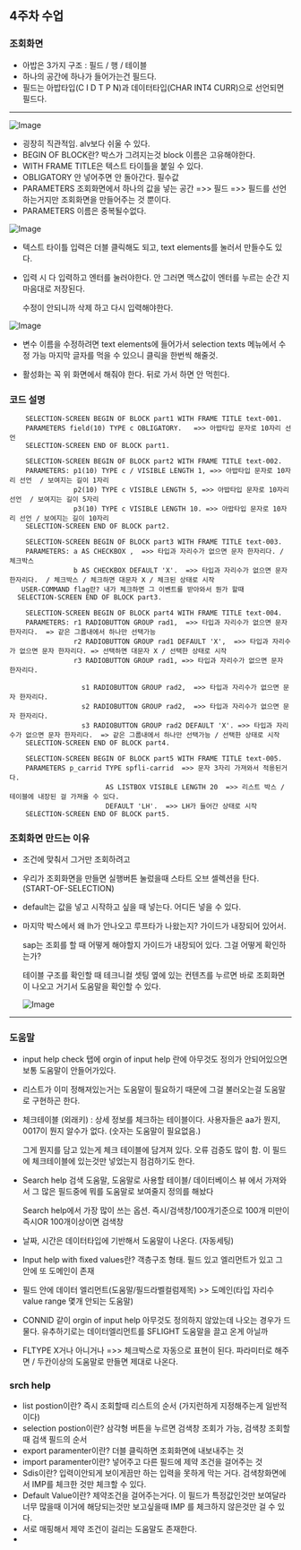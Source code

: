 ## 4주차 수업


### 조회화면

- 아밥은 3가지 구조 : 필드 / 행 / 테이블
- 하나의 공간에 하나가 들어가는건 필드다.
- 필드는 아밥타입(C I D T P N)과 데이터타입(CHAR INT4 CURR)으로 선언되면 필드다.

*****

![Image](https://github.com/user-attachments/assets/96237d48-c671-4a9e-b596-ec8d39f69e22)


- 굉장히 직관적임. alv보다 쉬울 수 있다.
- BEGIN OF BLOCK란? 박스가 그려지는것 block 이름은 고유해야한다.
- WITH FRAME TITLE은 텍스트 타이틀을 붙일 수 있다.
- OBLIGATORY 안 넣어주면 안 돌아간다. 필수값
- PARAMETERS 조회화면에서 하나의 값을 넣는 공간  =>> 필드 =>> 필드를 선언하는거지만 조회화면을 만들어주는 것 뿐이다.
- PARAMETERS 이름은 중복될수없다.

![Image](https://github.com/user-attachments/assets/b8ece48f-8941-4010-8a1e-07c5e9849724)

- 텍스트 타이틀 입력은 더블 클릭해도 되고, text elements를 눌러서 만들수도 있다.
- 입력 시 다 입력하고 엔터를 눌러야한다. 안 그러면 맥스값이 엔터를 누르는 순간 지 마음대로 저장된다.
  
  수정이 안되니까 삭제 하고 다시 입력해야한다.

![Image](https://github.com/user-attachments/assets/ea482077-e84b-414c-9e36-8792f8c1c8ee)

- 변수 이름을 수정하려면 text elements에 들어가서 selection texts 메뉴에서 수정 가능
    마지막 글자를 먹을 수 있으니 클릭을 한번씩 해줄것.

- 활성화는 꼭 위 화면에서 해줘야 한다. 뒤로 가서 하면 안 먹힌다.

### 코드 설명
        SELECTION-SCREEN BEGIN OF BLOCK part1 WITH FRAME TITLE text-001.
        PARAMETERS field(10) TYPE c OBLIGATORY.   =>> 아밥타입 문자로 10자리 선언
        SELECTION-SCREEN END OF BLOCK part1.

        SELECTION-SCREEN BEGIN OF BLOCK part2 WITH FRAME TITLE text-002.
        PARAMETERS: p1(10) TYPE c / VISIBLE LENGTH 1, =>> 아밥타입 문자로 10자리 선언  / 보여지는 길이 1자리
                    p2(10) TYPE c VISIBLE LENGTH 5, =>> 아밥타입 문자로 10자리 선언  / 보여지는 길이 5자리
                    p3(10) TYPE c VISIBLE LENGTH 10. =>> 아밥타입 문자로 10자리 선언 / 보여지는 길이 10자리
        SELECTION-SCREEN END OF BLOCK part2.

        SELECTION-SCREEN BEGIN OF BLOCK part3 WITH FRAME TITLE text-003.
        PARAMETERS: a AS CHECKBOX ,  =>> 타입과 자리수가 없으면 문자 한자리다. / 체크박스
                    b AS CHECKBOX DEFAULT 'X'.  =>> 타입과 자리수가 없으면 문자 한자리다.  / 체크박스 / 체크하면 대문자 X / 체크된 상태로 시작
       USER-COMMAND flag란? 내가 체크하면 그 이벤트를 받아와서 뭔가 할때 
      SELECTION-SCREEN END OF BLOCK part3.

        SELECTION-SCREEN BEGIN OF BLOCK part4 WITH FRAME TITLE text-004.
        PARAMETERS: r1 RADIOBUTTON GROUP rad1,  =>> 타입과 자리수가 없으면 문자 한자리다.  => 같은 그룹내에서 하나만 선택가능
                    r2 RADIOBUTTON GROUP rad1 DEFAULT 'X',  =>> 타입과 자리수가 없으면 문자 한자리다. => 선택하면 대문자 X / 선택한 상태로 시작
                    r3 RADIOBUTTON GROUP rad1, =>> 타입과 자리수가 없으면 문자 한자리다. 

                      s1 RADIOBUTTON GROUP rad2,  =>> 타입과 자리수가 없으면 문자 한자리다. 
                      s2 RADIOBUTTON GROUP rad2,  =>> 타입과 자리수가 없으면 문자 한자리다. 
                      s3 RADIOBUTTON GROUP rad2 DEFAULT 'X'. =>> 타입과 자리수가 없으면 문자 한자리다.  => 같은 그룹내에서 하나만 선택가능 / 선택한 상태로 시작
        SELECTION-SCREEN END OF BLOCK part4.

        SELECTION-SCREEN BEGIN OF BLOCK part5 WITH FRAME TITLE text-005.
        PARAMETERS p_carrid TYPE spfli-carrid  =>> 문자 3자리 가져와서 적용된거다.
                            AS LISTBOX VISIBLE LENGTH 20  =>> 리스트 박스 / 테이블에 내장된 걸 가져올 수 있다.
                            DEFAULT 'LH'.  =>> LH가 들어간 상태로 시작
        SELECTION-SCREEN END OF BLOCK part5.


### 조회화면 만드는 이유

- 조건에 맞춰서 그거만 조회하려고
- 우리가 조회화면을 만들면 실행버튼 눌렀을때 스타트 오브 셀렉션을 탄다. (START-OF-SELECTION)
- default는 값을 넣고 시작하고 싶을 때 넣는다. 어디든 넣을 수 있다.
- 마지막 박스에서 왜 lh가 안나오고 루프타가 나왔는지? 가이드가 내장되어 있어서.

  sap는 조회를 할 때 어떻게 해야할지 가이드가 내장되어 있다. 그걸 어떻게 확인하는가?

  테이블 구조를 확인할 때 테크니컬 셋팅 옆에 있는 컨텐츠를 누르면 바로 조회화면이 나오고 거기서 도움말을 확인할 수 있다.

  ![Image](https://github.com/user-attachments/assets/76499e41-2687-4731-86fc-83518f59cdeb)

*****

### 도움말

- input help check 탭에 orgin of input help 란에 아무것도 정의가 안되어있으면 보통 도움말이 안들어가있다.
- 리스트가 이미 정해져있는거는 도움말이 필요하기 때문에 그걸 불러오는걸 도움말로 구현하곤 한다.
- 체크테이블 (외래키) : 상세 정보를 체크하는 테이블이다.
  사용자들은 aa가 뭔지, 0017이 뭔지 알수가 없다. (숫자는 도움말이 필요없음.) 

  그게 뭔지를 담고 있는게 체크 테이블에 담겨져 있다. 오류 검증도 많이 함. 이 필드에 체크테이블에 있는것만 넣었는지 점검하기도 한다.

- Search help 검색 도움말, 
  도움말로 사용할 테이블/ 데이터베이스 뷰 에서 가져와서 그 많은 필드중에 뭐를 도움말로 보여줄지 정의를 해놨다

  Search help에서 가장 많이 쓰는 옵션. 즉시/검색창/100개기준으로 100개 미만이 즉시OR 100개이상이면 검색창

- 날짜, 시간은 데이터타입에 기반해서 도움말이 나온다. (자동세팅)
- Input help with fixed values란? 객층구조 형태. 필드 있고 엘리먼트가 있고 그 안에 또 도메인이 존재
- 필드 안에 데이터 엘리먼트(도움말/필드라벨컬럼제목)  >> 도메인(타입 자리수 value range 몇개 안되는 도움말)
- CONNID 같이 orgin of input help  아무것도 정의하지 않았는데 나오는 경우가 드물다. 유추하기로는 데이터엘리먼트를 SFLIGHT 도움말을 끌고 온게 아닐까
- FLTYPE X거나 아니거나 =>> 체크박스로 자동으로 표현이 된다. 파라미터로 해주면 / 두칸이상의 도움말로 만들면 제대로 나온다.


### srch help

- list postion이란? 즉시 조회할때 리스트의 순서 (가지런하게 지정해주는게 일반적이다)
- selection postion이란? 삼각형 버튼을 누르면 검색창 조회가 가능, 검색창 조회할때 검색 필드의 순서
- export paramenter이란? 더블 클릭하면 조회화면에 내보내주는 것
- import paramenter이란? 넣어주고 다른 필드에 제약 조건을 걸어주는 것
- Sdis이란? 입력이안되게 보이게끔만 하는 입력을 못하게 막는 거다. 검색창화면에서 IMP를 체크한 것만 체크할 수 있다.
- Default Value이란? 제약조건을 걸어주는거다. 이 필드가 특정값인것만 보여달라 너무 많을때 이거에 해당되는것만 보고싶을때 IMP 를 체크하지 않은것만 걸 수 있다.
- 서로 매핑해서 제약 조건이 걸리는 도움말도 존재한다.
- 
